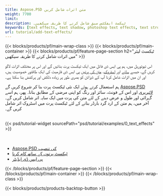 ```yaml
---
title: Aspose.PSD متن اثرات شامل کریں
weight: 7700
limit: 
description: ٹیکسٹ ایفکٹس سبق شامل کرنے کا طریقہ سیکھیں۔
keywords: [text effects, text shadow, photoshop text effects, text stroke, open photoshop file, psd file export, text effect psd]
url: tutorial/add-text-effects/
---
```


{{< blocks/products/pf/main-wrap-class >}}
{{< blocks/products/pf/main-container >}}
{{< blocks/products/pf/feature-page-section h2="ٹیکسٹ لیئر میں اثرات شامل کرنے کا طریقہ سیکھیں" >}}


<a href="LINK">
</a>
<p>
اس ٹیوٹوریل میں، ہم پی ایس ڈی فائل میں ایک ٹیکسٹ پرت بنائیں گے اور اس پر مختلف اثرات لاگو کریں گے، جیسے <a href="https://docs.aspose.com/psd/net/shadow-effects-in-psd-file/">سائے</a> اور <a href="https://docs.aspose.com/psd/net/stroke-effect-with-color-fill/">اسٹروک</a>. <a href="https://reference.aspose.com/psd/net/aspose.psd.fileformats.psd.layers/textlayer/">متن کی پرتیں</a> پی ایس ڈی فارمیٹ کی ایک طاقتور خصوصیت ہیں، اور ان میں اثرات شامل کرنا آپ کے ڈیزائن کو بصری طور پر زیادہ دلکش اور پرکشش بنا سکتا ہے۔
</p>

<p>
ہم استعمال کرتے ہوئے ایک نئی ٹیکسٹ پرت بنا کر شروع کریں گے <a href="https://www.nuget.org/packages/Aspose.PSD">Aspose.PSD لائبریری</a> اور اس کے فونٹ، سائز اور رنگ کو اپنی مرضی کے مطابق بنانا۔ پھر، ہم اسے گہرائی اور طول و عرض دینے کے لئے متن کی پرت میں ایک سایہ اثر شامل کریں گے۔ آخر میں، ہم متن کے ارد گرد بارڈر بنانے کے لئے ٹیکسٹ پرت میں اسٹروک اثر شامل کریں گے۔
</p>

<br />
{{< psd/tutorial-widget sourcePath="psd/tutorial/examples/0_text_effects" >}}
<br />

<br />
<br />
<div class="code-sample">
    <ul class="link-list">
        <li class="link-item"><a href="https://docs.aspose.com/psd/net/installation/">Aspose.PSD کی تنصیب</a></li>
        <li class="link-item"><a href="https://docs.aspose.com/psd/net/working-with-text-layers/">ٹیکسٹ پرتوں کے ساتھ کام کرنا</a></li>
        <li class="link-item"><a href="https://products.aspose.app/psd/editor/">پی ایس ڈی ایڈیٹر</a></li>
    </ul>
</div>

{{< /blocks/products/pf/feature-page-section >}}
{{< /blocks/products/pf/main-container >}}
{{< /blocks/products/pf/main-wrap-class >}}

{{< blocks/products/products-backtop-button >}}

